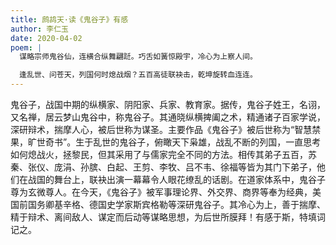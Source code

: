 ```yaml
---
title: 鹧鸪天·读《鬼谷子》有感
author: 李仁玉
date: 2020-04-02
poem: |
  谋略宗师鬼谷仙，连横合纵舞翩跹。巧舌如簧惊殿宇，冷心为上察人间。

  逢乱世、问苍天，列国何时熄战烟？五百高徒联袂击，乾坤旋转血连连。
---
```


鬼谷子，战国中期的纵横家、阴阳家、兵家、教育家。据传，鬼谷子姓王，名诩，又名禅，居云梦山鬼谷中，称鬼谷子。其通晓纵横捭阖之术，精通诸子百家学说，深研辩术，揣摩人心，被后世称为谋圣。主要作品《鬼谷子》被后世称为“智慧禁果，旷世奇书”。生于乱世的鬼谷子，俯瞰天下枭雄，战乱不断的列国，一直思考如何熄战火，拯黎民，但其采用了与儒家完全不同的方法。相传其弟子五百，苏秦、张仪、庞涓、孙膑、白起、王剪、李牧、吕不韦、徐福等皆为其门下弟子，他们在战国的舞台上，联袂出演一幕幕令人眼花缭乱的话剧。在道家体系中，鬼谷子尊为玄微尊人。在今天，《鬼谷子》被军事理论界、外交界、商界等奉为经典，美国前国务卿基辛格、德国史学家斯宾格勒等深研鬼谷子。其冷心为上，善于揣摩、精于辩术、离间敌人、谋定而后动等谋略思想，为后世所膜拜！有感于斯，特填词记之。
